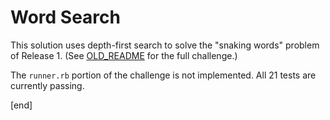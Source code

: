 # Word Search

This solution uses depth-first search to solve the "snaking words" problem of Release 1. (See [OLD_README](OLD_README.md) for the full challenge.)

The `runner.rb` portion of the challenge is not implemented. All 21 tests are currently passing.

[end]
